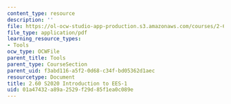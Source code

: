 ```yaml
---
content_type: resource
description: ''
file: https://ol-ocw-studio-app-production.s3.amazonaws.com/courses/2-60j-fundamentals-of-advanced-energy-conversion-spring-2020/01a47432a89a2529f29d85f1ea0c089e_MIT2_60S20_EES_intro1.pdf
file_type: application/pdf
learning_resource_types:
- Tools
ocw_type: OCWFile
parent_title: Tools
parent_type: CourseSection
parent_uid: f3abd116-a5f2-0d68-c34f-bd05362d1aec
resourcetype: Document
title: 2.60 S2020 Introduction to EES-1
uid: 01a47432-a89a-2529-f29d-85f1ea0c089e
---
```

